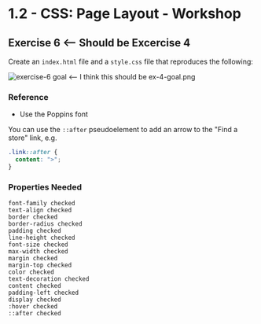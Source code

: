 # 1.2 - CSS: Page Layout - Workshop

## Exercise 6 <-- Should be Excercise 4

Create an `index.html` file and a `style.css` file that reproduces the following:

![exercise-6 goal](../../assets/ex-6-goal.png) <-- I think this should be ex-4-goal.png

### Reference

- Use the Poppins font

You can use the `::after` pseudoelement to add an arrow to the "Find a store" link, e.g.

```css
.link::after {
  content: ">";
}
```

### Properties Needed

```
font-family checked
text-align checked
border checked
border-radius checked
padding checked
line-height checked
font-size checked
max-width checked
margin checked
margin-top checked
color checked
text-decoration checked
content checked
padding-left checked
display checked
:hover checked
::after checked
```
